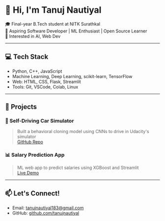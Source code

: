 # 👋 Hi, I'm Tanuj Nautiyal

🎓 Final-year B.Tech student at NITK Surathkal  
🚀 Aspiring Software Developer | ML Enthusiast | Open Source Learner  
📌 Interested in AI, Web Dev

---

## 💻 Tech Stack
- Python, C++, JavaScript
- Machine Learning, Deep Learning, scikit-learn, TensorFlow
- Web: HTML, CSS, Flask, Streamlit
- Tools: Git, VSCode, Colab, Linux

---

## 🧠 Projects

### 🚗 Self-Driving Car Simulator  
> Built a behavioral cloning model using CNNs to drive in Udacity's simulator  
> [GitHub Repo](https://github.com/tanujnautiyal/self_driving_car)

### 📊 Salary Prediction App  
> ML web app to predict salaries using XGBoost and Streamlit  
> [Live Demo](https://your-streamlit-app-link)

---

## 📫 Let's Connect!

- Email: tanujnautiyal183@gmail.com
- GitHub: [github.com/tanujnautiyal](https://github.com/tanujnautiyal)

